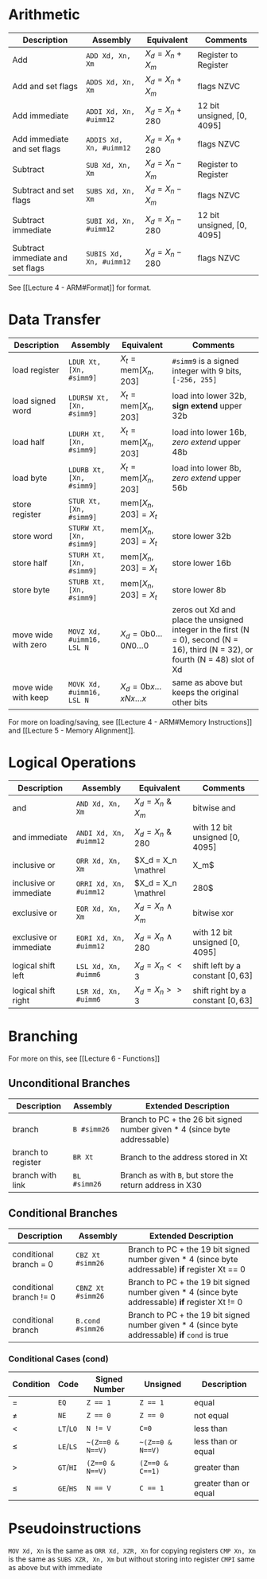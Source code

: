 # Arithmetic
|Description|Assembly|Equivalent|Comments|
|---|---|---|---|
|Add|<nobr>`ADD Xd, Xn, Xm`</nobr>|$X_d = X_n + X_m$|Register to Register|
|Add and set flags|<nobr>`ADDS Xd, Xn, Xm`</nobr>|$X_d = X_n + X_m$|flags NZVC|
|Add immediate|<nobr>`ADDI Xd, Xn, #uimm12`</nobr>|$X_d = X_n + 280$|12 bit unsigned, $[0, 4095]$|
|Add immediate and set flags|<nobr>`ADDIS Xd, Xn, #uimm12`</nobr>|$X_d = X_n + 280$|flags NZVC|
|Subtract|<nobr>`SUB Xd, Xn, Xm`</nobr>|$X_d = X_n - X_m$|Register to Register|
|Subtract and set flags|<nobr>`SUBS Xd, Xn, Xm`</nobr>|$X_d = X_n - X_m$|flags NZVC|
|Subtract immediate|<nobr>`SUBI Xd, Xn, #uimm12`</nobr>|$X_d = X_n - 280$|12 bit unsigned, $[0, 4095]$|
|Subtract immediate and set flags|<nobr>`SUBIS Xd, Xn, #uimm12`</nobr>|$X_d = X_n - 280$|flags NZVC|
See [[Lecture 4 - ARM#Format]] for format.

# Data Transfer
|Description|Assembly|Equivalent|Comments|
|---|---|---|---|
|load register|<nobr>`LDUR Xt, [Xn, #simm9]`</nobr>|$X_t = \text{mem}[X_n, 203]$|`#simm9` is a signed integer with 9 bits, `[-256, 255]`|
|load signed word|<nobr>`LDURSW Xt, [Xn, #simm9]`</nobr>|$X_t = \text{mem}[X_n, 203]$|load into lower 32b, **sign extend** upper 32b|
|load half|<nobr>`LDURH Xt, [Xn, #simm9]`</nobr>|$X_t = \text{mem}[X_n, 203]$|load into lower 16b, *zero extend* upper 48b|
|load byte|<nobr>`LDURB Xt, [Xn, #simm9]`</nobr>|$X_t = \text{mem}[X_n, 203]$|load into lower 8b, *zero extend* upper 56b|
|store register|<nobr>`STUR Xt, [Xn, #simm9]`</nobr>|$\text{mem}[X_n, 203] = X_t$||
|store word|<nobr>`STURW Xt, [Xn, #simm9]`</nobr>|$\text{mem}[X_n, 203] = X_t$|store lower 32b|
|store half|<nobr>`STURH Xt, [Xn, #simm9]`</nobr>|$\text{mem}[X_n, 203] = X_t$|store lower 16b|
|store byte|<nobr>`STURB Xt, [Xn, #simm9]`</nobr>|$\text{mem}[X_n, 203] = X_t$|store lower 8b|
|move wide with zero|<nobr>`MOVZ Xd, #uimm16, LSL N`</nobr>|$X_d = \text{0b}0\ldots0N0\ldots0$|zeros out Xd and place the unsigned integer in the first (N = 0), second (N = 16), third (N = 32), or fourth (N = 48) slot of Xd
|move wide with keep|<nobr>`MOVK Xd, #uimm16, LSL N`</nobr>|$X_d = \text{0b}x\ldots xNx\ldots x$|same as above but keeps the original other bits|
For more on loading/saving, see [[Lecture 4 - ARM#Memory Instructions]] and [[Lecture 5 - Memory Alignment]].

# Logical Operations
|Description|Assembly|Equivalent|Comments|
|---|---|---|---|
|and|<nobr>`AND Xd, Xn, Xm`</nobr>|$X_d = X_n \mathrel \& X_m$|bitwise and|
|and immediate|<nobr>`ANDI Xd, Xn, #uimm12`</nobr>|$X_d = X_n \mathrel \& 280$|with 12 bit unsigned $[0, 4095]$|
|inclusive or|<nobr>`ORR Xd, Xn, Xm`</nobr>|$X_d = X_n \mathrel | X_m$|bitwise or|
|inclusive or immediate|<nobr>`ORRI Xd, Xn, #uimm12`</nobr>|$X_d = X_n \mathrel | 280$|with 12 bit unsigned $[0, 4095]$|
|exclusive or|<nobr>`EOR Xd, Xn, Xm`</nobr>|$X_d = X_n \mathrel \wedge X_m$|bitwise xor|
|exclusive or immediate|<nobr>`EORI Xd, Xn, #uimm12`</nobr>|$X_d = X_n \mathrel \wedge 280$|with 12 bit unsigned $[0, 4095]$|
|logical shift left|<nobr>`LSL Xd, Xn, #uimm6`</nobr>|$X_d = X_n << 3$|shift left by a constant $[0, 63]$|
|logical shift right|<nobr>`LSR Xd, Xn, #uimm6`</nobr>|$X_d = X_n >> 3$|shift right by a constant $[0, 63]$|

# Branching
For more on this, see [[Lecture 6 - Functions]]
## Unconditional Branches
|Description|Assembly|Extended Description|
|---|---|---|
|branch|<nobr>`B #simm26`</nobr>|Branch to PC + the 26 bit signed number given * 4 (since byte addressable)|
|branch to register|<nobr>`BR Xt`</nobr>|Branch to the address stored in Xt|
|branch with link|<nobr>`BL #simm26`</nobr>|Branch as with `B`, but store the return address in X30|
## Conditional Branches
|Description|Assembly|Extended Description|
|---|---|---|
|conditional branch = 0|<nobr>`CBZ Xt #simm26`</nobr>|Branch to PC + the 19 bit signed number given * 4 (since byte addressable) **if** register Xt == 0|
|conditional branch != 0|<nobr>`CBNZ Xt #simm26`</nobr>|Branch to PC + the 19 bit signed number given * 4 (since byte addressable) **if** register Xt != 0|
|conditional branch|<nobr>`B.cond #simm26`</nobr>|Branch to PC + the 19 bit signed number given * 4 (since byte addressable) **if** `cond` is true|
### Conditional Cases (cond)
|Condition|Code|Signed Number|Unsigned|Description|
|---|---|---|---|---|
|$=$|`EQ`|`Z == 1`|`Z == 1`|equal|
|$\ne$|`NE`|`Z == 0`|`Z == 0`|not equal|
|$<$|`LT`/`LO`|`N != V`|`C=0`|less than|
|$\le$|`LE`/`LS`|`~(Z==0 & N==V)`|`~(Z==0 & N==V)`|less than or equal|
|$>$|`GT`/`HI`|`(Z==0 & N==V)`|`(Z==0 & C==1)`|greater than|
|$\le$|`GE`/`HS`|`N == V`|`C == 1`|greater than or equal|
# Pseudoinstructions
`MOV Xd, Xn` is the same as `ORR Xd, XZR, Xn` for copying registers
`CMP Xn, Xm` is the same as `SUBS XZR, Xn, Xm` but without storing into register
`CMPI` same as above but with immediate